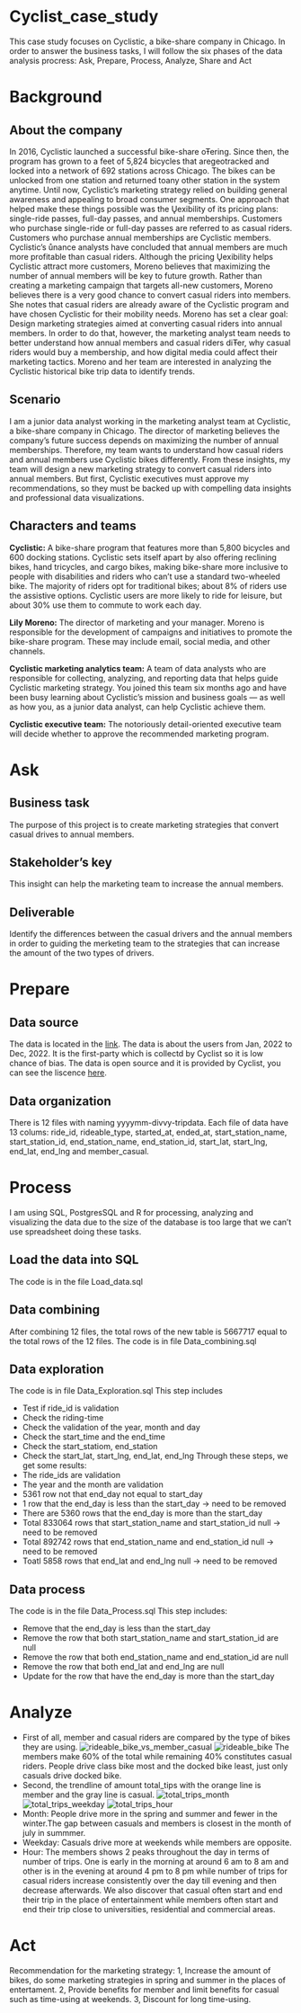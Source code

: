 # Cyclist_case_study
This case study focuses on Cyclistic, a bike-share company in Chicago. In order to answer the business tasks, I will follow the six phases of the data analysis procress: Ask, Prepare, Process, Analyze, Share and Act
# Background
## About the company
In 2016, Cyclistic launched a successful bike-share oŦering. Since then, the program has grown to a feet of 5,824 bicycles that aregeotracked and locked into a network of 692 stations across Chicago. The bikes can be unlocked from one station and returned toany other station in the system anytime. Until now, Cyclistic’s marketing strategy relied on building general awareness and appealing to broad consumer segments. One approach that helped make these things possible was the Ųexibility of its pricing plans: single-ride passes, full-day passes, and annual memberships. Customers who purchase single-ride or full-day passes are referred to as casual riders. Customers who purchase annual memberships are Cyclistic members. Cyclistic’s ůnance analysts have concluded that annual members are much more profitable than casual riders. Although the pricing Ųexibility helps Cyclistic attract more customers, Moreno believes that maximizing the number of annual members will be key to future growth. Rather than creating a marketing campaign that targets all-new customers, Moreno believes there is a very good chance to convert casual riders into members. She notes that casual riders are already aware of the Cyclistic program and have chosen Cyclistic for their mobility needs. Moreno has set a clear goal: Design marketing strategies aimed at converting casual riders into annual members. In order to do that, however, the marketing analyst team needs to better understand how annual members and casual riders diŦer, why casual
riders would buy a membership, and how digital media could affect their marketing tactics. Moreno and her team are interested in analyzing the Cyclistic historical bike trip data to identify trends.
## Scenario
I am a junior data analyst working in the marketing analyst team at Cyclistic, a bike-share company in Chicago. The director of marketing believes the company’s future success depends on maximizing the number of annual memberships. Therefore, my team wants to understand how casual riders and annual members use Cyclistic bikes differently. From these insights, my team will
design a new marketing strategy to convert casual riders into annual members. But first, Cyclistic executives must approve my recommendations, so they must be backed up with compelling data insights and professional data visualizations.
## Characters and teams
**Cyclistic:** A bike-share program that features more than 5,800 bicycles and 600 docking stations. Cyclistic sets itself apart by also offering reclining bikes, hand tricycles, and cargo bikes, making bike-share more inclusive to people with disabilities and riders who can’t use a standard two-wheeled bike. The majority of riders opt for traditional bikes; about 8% of riders use the assistive options. Cyclistic users are more likely to ride for leisure, but about 30% use them to commute to work each day.

**Lily Moreno:** The director of marketing and your manager. Moreno is responsible for the development of campaigns and initiatives to promote the bike-share program. These may include email, social media, and other channels.

**Cyclistic marketing analytics team:** A team of data analysts who are responsible for collecting, analyzing, and reporting data that helps guide Cyclistic marketing strategy. You joined this team six months ago and have been busy learning about Cyclistic’s mission and business goals — as well as how you, as a junior data analyst, can help Cyclistic achieve them.

**Cyclistic executive team:** The notoriously detail-oriented executive team will decide whether to approve the recommended marketing program.
# Ask
## Business task
The purpose of this project is to create marketing strategies that convert casual drives to annual members.
## Stakeholder’s key
This insight can help the marketing team to increase the annual members.
## Deliverable
Identify the differences between the casual drivers and the annual members in order to guiding the merketing team to the strategies that can increase the amount of the two types of drivers.
# Prepare
## Data source
The data is located in the [link](https://divvy-tripdata.s3.amazonaws.com/index.html). The data is about the users from Jan, 2022 to Dec, 2022. It is the first-party which is collectd by Cyclist so it is low chance of bias. The data is open source and it is provided by Cyclist, you can see the liscence [here](https://divvybikes.com/data-license-agreement).
## Data organization
There is 12 files with naming yyyymm-divvy-tripdata. Each file of data have 13 colums: ride_id, rideable_type, started_at, ended_at, start_station_name, start_station_id, end_station_name, end_station_id, start_lat, start_lng, end_lat, end_lng and member_casual.
# Process
I am using SQL, PostgresSQL and R for processing, analyzing and visualizing the data due to the size of the database is too large that we can’t use spreadsheet doing these tasks.
## Load the data into SQL
The code is in the file Load_data.sql
## Data combining
After combining 12 files, the total rows of the new table is 5667717 equal to the total rows of the 12 files.
The code is in file Data_combining.sql
## Data exploration
The code is in file Data_Exploration.sql
This step includes 
* Test if ride_id is validation
* Check the riding-time
* Check the validation of the year, month and day
* Check the start_time and the end_time
* Check the start_statiom, end_station
* Check the start_lat, start_lng, end_lat, end_lng
Through these steps, we get some results:
* The ride_ids are validation
* The year and the month are validation
* 5361 row not that end_day not equal to start_day
* 1 row that the end_day is less than the start_day -> need to be removed
* There are 5360 rows that the end_day is more than the start_day
* Total 833064 rows that start_station_name and start_station_id null -> need to be removed
* Total 892742 rows that end_station_name and end_station_id null -> need to be removed
* Toatl 5858 rows that end_lat and end_lng null -> need to be removed
## Data process
The code is in the file Data_Process.sql
This step includes:
* Remove that the end_day is less than the start_day
* Remove the row that both start_station_name and start_station_id are null
* Remove the row that both end_station_name and end_station_id are null
* Remove the row that both end_lat and end_lng are null
* Update for the row that have the end_day is more than the start_day
# Analyze
* First of all, member and casual riders are compared by the type of bikes they are using.
![rideable_bike_vs_member_casual](https://scontent.fhan5-10.fna.fbcdn.net/v/t1.15752-9/381518819_329035286283733_4057453054936913240_n.png?_nc_cat=101&ccb=1-7&_nc_sid=ae9488&_nc_ohc=ssi0lOn_-zEAX87RqRe&_nc_ht=scontent.fhan5-10.fna&_nc_e2o=s&oh=03_AdRzTHfq9EqL7EEqW6cyfQN9DL6DBpDPp5Lkra_cwamRxg&oe=6537E08C)
![rideable_bike](https://scontent.fhan15-1.fna.fbcdn.net/v/t1.15752-9/383354557_839292230989406_6680279656416424035_n.png?_nc_cat=101&ccb=1-7&_nc_sid=ae9488&_nc_ohc=M6chIrsSYvcAX9gKy-3&_nc_ht=scontent.fhan15-1.fna&_nc_e2o=s&oh=03_AdSm3hhzoNiH6B2fEK9zhQ1Q_BL6N1pCUGl2NnlfF_MSUg&oe=6537D87E)
The members make 60% of the total while remaining 40% constitutes casual riders. People drive class bike most and the docked bike least, just only casuals drive docked bike.
* Second, the trendline of amount total_tips with the orange line is member and the gray line is casual.
![total_trips_month](https://scontent.fhan15-2.fna.fbcdn.net/v/t1.15752-9/383294195_1977506955957993_5125029611504631027_n.png?_nc_cat=100&ccb=1-7&_nc_sid=ae9488&_nc_ohc=7J1Lqt0uac8AX-tGAQV&_nc_ht=scontent.fhan15-2.fna&_nc_e2o=s&oh=03_AdSeZzn7GbQDlWLMOGfzr6JFyLTbVYFnVC05TuiIMVMZRw&oe=6537DB84)
![total_trips_weekday](https://scontent.fhan15-1.fna.fbcdn.net/v/t1.15752-9/383700819_1116208819342155_6743714241626409680_n.png?_nc_cat=101&ccb=1-7&_nc_sid=ae9488&_nc_ohc=PKPrk0lEwoIAX-EJ_6-&_nc_ht=scontent.fhan15-1.fna&_nc_e2o=s&oh=03_AdS3l7WoxUeQ-mYYIhcwoF3fwViti6jCeFzPdsb0-AYIVA&oe=6537EE29)
![total_trips_hour](https://scontent.fhan15-1.fna.fbcdn.net/v/t1.15752-9/383549906_1046412943454489_6696580142538637853_n.png?_nc_cat=108&ccb=1-7&_nc_sid=ae9488&_nc_ohc=8kM8xSuWslYAX9mTIsx&_nc_ht=scontent.fhan15-1.fna&_nc_e2o=s&oh=03_AdR7OS79hj3SqZVfennBUUuFHorM8lzEGo6J0oBRaKYtNQ&oe=6537E55B)
* Month: People drive more in the spring and summer and fewer in the winter.The gap between casuals and members is closest in the month of july in summmer.
* Weekday: Casuals drive more at weekends while members are opposite.
* Hour: The members shows 2 peaks throughout the day in terms of number of trips. One is early in the morning at around 6 am to 8 am and other is in the evening at around 4 pm to 8 pm while number of trips for casual riders increase consistently over the day till evening and then decrease afterwards.
We also discover that casual often start and end their trip in the place of entertainment while members often start and end their trip close to universities, residential and commercial areas.
# Act
Recommendation for the marketing strategy:
1, Increase the amount of bikes, do some marketing strategies in spring and summer in the places of entertament.
2, Provide benefits for member and limit benefits for casual such as time-using at weekends.
3, Discount for long time-using.
